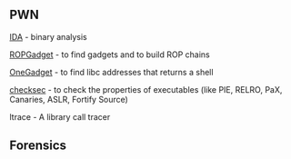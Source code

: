 
## PWN
[IDA](https://www.hex-rays.com/ida-pro/) - binary analysis

[ROPGadget](https://github.com/JonathanSalwan/ROPgadget) - to find gadgets and to build ROP chains

[OneGadget](https://github.com/david942j/one_gadget) - to find libc addresses that returns a shell

[checksec](https://github.com/slimm609/checksec.sh) - to check the properties of executables (like PIE, RELRO, PaX, Canaries, ASLR, Fortify Source)

ltrace - A library call tracer


## Forensics
